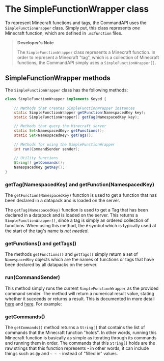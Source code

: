 # The SimpleFunctionWrapper class

To represent Minecraft functions and tags, the CommandAPI uses the `SimpleFunctionWrapper` class. Simply put, this class represents _one_ Minecraft function, which are defined in `.mcfunction` files.

> **Developer's Note**
>
> The `SimpleFunctionWrapper` class represents a Minecraft function. In order to represent a Minecraft "tag", which is a collection of Minecraft functions, the CommandAPI simply uses a `SimpleFunctionWrapper[]`.

## SimpleFunctionWrapper methods

The `SimpleFunctionWrapper` class has the following methods:

```java
class SimpleFunctionWrapper implements Keyed {
    
    // Methods that creates SimpleFunctionWrapper instances
    static SimpleFunctionWrapper getFunction(NamespacedKey key);
    static SimpleFunctionWrapper[] getTag(NamespacedKey key);

    // Methods that query the Minecraft server
    static Set<NamespacedKey> getFunctions();
    static Set<NamespacedKey> getTags();
    
    // Methods for using the SimpleFunctionWrapper
    int run(CommandSender sender);
    
    // Utility functions
    String[] getCommands();
    NamespacedKey getKey();
}
```

### getTag(NamespacedKey) and getFunction(NamespacedKey)

The `getFunction(NamespacedKey)` function is used to get a function that has been declared in a datapack and is loaded on the server.

The `getTag(NamespacedKey)` function is used to get a Tag that has been declared in a datapack and is loaded on the server. This returns a `SimpleFunctionWrapper[]`, since a tag is simply an ordered collection of functions. When using this method, the `#` symbol which is typically used at the start of the tag's name _is not needed_.

### getFunctions() and getTags()

The methods `getFunctions()` and `getTags()` simply return a set of `NamespacedKey` objects which are the names of functions or tags that have been declared by all datapacks on the server.

### run(CommandSender)

This method simply runs the current `SimpleFunctionWrapper` as the provided command sender. The method will return a numerical result value, stating whether it succeeds or returns a result. This is documented in more detail [here](./normalexecutors.md) and [here](./resultingcommandexecutors.md). For example:

### getCommands()

The `getCommands()` method returns a `String[]` that contains the list of commands that the Minecraft function "holds". In other words, running this Minecraft function is basically as simple as iterating through its commands and running them in order. The commands that this `String[]` holds are the raw strings that this function represents - in other words, it can include things such as `@p` and `~ ~ ~` instead of "filled in" values.
